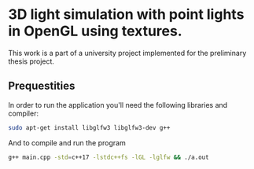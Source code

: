 # 3D light simulation with point lights in OpenGL using textures.

This work is a part of a university project implemented for the preliminary thesis project.

## Prequestities

In order to run the application you'll need the following libraries and compiler:

```bash 
sudo apt-get install libglfw3 libglfw3-dev g++
```
And to compile and run the program
```bash
g++ main.cpp -std=c++17 -lstdc++fs -lGL -lglfw && ./a.out
```
